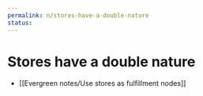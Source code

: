 ```yaml
---
permalink: n/stores-have-a-double-nature
status: 
---
```

# Stores have a double nature

- [[Evergreen notes/Use stores as fulfillment nodes]]
